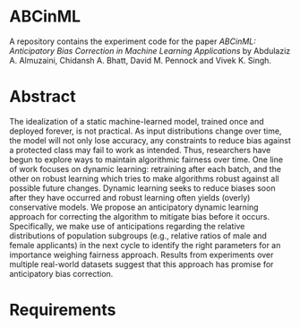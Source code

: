 # ABCinML

A repository contains the experiment code for the paper _ABCinML: Anticipatory Bias Correction in Machine Learning Applications_ by Abdulaziz A. Almuzaini, Chidansh A. Bhatt, David M. Pennock and Vivek K. Singh.



# Abstract  
The idealization of a static machine-learned model, trained once and deployed forever, is not practical. As input distributions change over time, the model will not only lose accuracy, any constraints to reduce bias against a protected class may fail to work as intended. Thus, researchers have begun to explore ways to maintain algorithmic fairness over time. One line of work focuses on dynamic learning: retraining after each batch, and the other on robust learning which tries to make algorithms robust against all possible future changes. Dynamic learning seeks to reduce biases soon after they have occurred and robust learning often yields (overly) conservative models. We propose an anticipatory dynamic learning approach for correcting the algorithm to mitigate bias before it occurs. Specifically, we make use of anticipations regarding the relative distributions of population subgroups (e.g., relative ratios of male and female applicants) in the next cycle to identify the right parameters for an importance weighing fairness approach. Results from experiments over multiple real-world datasets suggest that this approach has promise for anticipatory bias correction.


# Requirements
